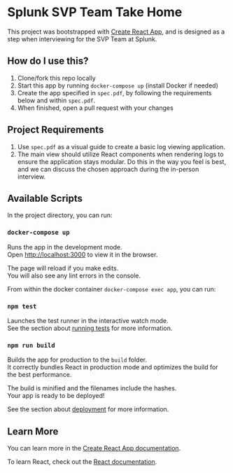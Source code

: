 # Splunk SVP Team Take Home

This project was bootstrapped with [Create React App](https://github.com/facebook/create-react-app),
and is designed as a step when interviewing for the SVP Team at Splunk.

## How do I use this?

1. Clone/fork this repo locally
2. Start this app by running `docker-compose up` (install Docker if needed)
3. Create the app specified in `spec.pdf`, by following the requirements below and within `spec.pdf`.
4. When finished, open a pull request with your changes

## Project Requirements

1. Use `spec.pdf` as a visual guide to create a basic log viewing application.
2. The main view should utilize React components when rendering logs to ensure the application stays modular. Do this in the way you feel is best, and we can discuss the chosen approach during the in-person interview.

## Available Scripts

In the project directory, you can run:

### `docker-compose up`

Runs the app in the development mode.<br>
Open [http://localhost:3000](http://localhost:3000) to view it in the browser.

The page will reload if you make edits.<br>
You will also see any lint errors in the console.

From within the docker container `docker-compose exec app`, you can run:

### `npm test`

Launches the test runner in the interactive watch mode.<br>
See the section about [running tests](https://facebook.github.io/create-react-app/docs/running-tests) for more information.

### `npm run build`

Builds the app for production to the `build` folder.<br>
It correctly bundles React in production mode and optimizes the build for the best performance.

The build is minified and the filenames include the hashes.<br>
Your app is ready to be deployed!

See the section about [deployment](https://facebook.github.io/create-react-app/docs/deployment) for more information.

## Learn More

You can learn more in the [Create React App documentation](https://facebook.github.io/create-react-app/docs/getting-started).

To learn React, check out the [React documentation](https://reactjs.org/).